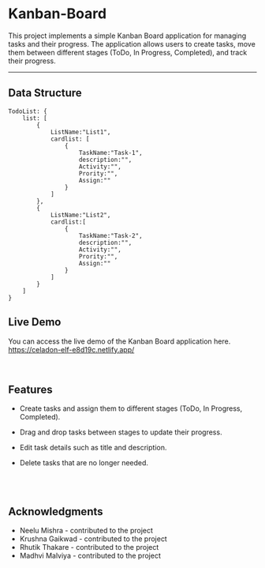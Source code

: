 # Kanban-Board

This project implements a simple Kanban Board application for managing tasks and their progress. The application allows users to create tasks, move them between different stages (ToDo, In Progress, Completed), and track their progress.

<hr/>

## Data Structure

    TodoList: {
        list: [
            {
                ListName:"List1",
                cardlist: [
                    {
                        TaskName:"Task-1",
                        description:"",
                        Activity:"",
                        Prority:"",
                        Assign:""
                    }
                ]
            }, 
            {   
                ListName:"List2",
                cardlist:[
                    {
                        TaskName:"Task-2",
                        description:"",
                        Activity:"",
                        Prority:"",
                        Assign:""
                    }
                ]
            }
        ]
    }

## Live Demo

You can access the live demo of the Kanban Board application here.
https://celadon-elf-e8d19c.netlify.app/

<br/>



## Features
- Create tasks and assign them to different stages (ToDo, In Progress, Completed).

- Drag and drop tasks between stages to update their progress.

- Edit task details such as title and description.

- Delete tasks that are no longer needed.
<br/>
<br/>

##  Acknowledgments

- Neelu Mishra - contributed to the project
- Krushna Gaikwad - contributed to the project
- Rhutik Thakare - contributed to the project
- Madhvi Malviya - contributed to the project
